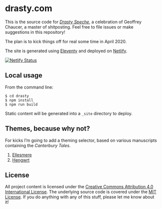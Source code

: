 # drasty.com

This is the source code for <a href="https://drasty.com/"><i lang="enm">Drasty Speche</i></a>, a celebration of Geoffrey Chaucer, a master of shitposting. Feel free to file issues or make suggestions in this repository!

The plan is to kick things off for real some time in April 2020.

The site is generated using [Eleventy](https://www.11ty.io/) and deployed on [Netlify](https://www.netlify.com/).

[![Netlify Status](https://api.netlify.com/api/v1/badges/181a5a3a-61f9-4881-a36d-02446a43a344/deploy-status)](https://app.netlify.com/sites/drasty/deploys)

## Local usage

From the command line:

```
$ cd drasty
$ npm install
$ npm run build
```

Static content will be generated into a `_site` directory to deploy.

## Themes, because why not?

For kicks I’m going to add a theming selector, based on various manuscripts containing the <cite>Canterbury Tales</cite>.

1. [Ellesmere](https://hdl.huntington.org/digital/collection/p15150coll7/id/2838)
2. <a href="https://www.library.wales/discover/digital-gallery/manuscripts/the-middle-ages/the-hengwrt-chaucer/" lang="cy">Hengwrt</a>

## License

All project content is licensed under the [Creative Commons Attribution 4.0 International License](https://creativecommons.org/licenses/by/4.0/). The underlying source code is covered under the [MIT License](LICENSE). If you do anything with any of this stuff, please let me know about it!
